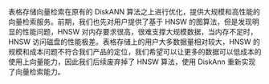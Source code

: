 表格存储向量检索在原有的 DiskANN 算法之上进行优化，提供大规模和高性能的向量检索服务。前期，我们也先对用户提供了基于 HNSW 的图算法，但是发现明显的性能问题，HNSW 对内存要求很高，很难支撑大规模数据，当内存不足时，HNSW 访问磁盘的性能极差。表格存储上的用户大多数据量相对较大，HNSW 的规模和成本问题不符合我们产品的定位，我们希望可以让更多的数据可以低成本的使用上向量能力，因此我们后续废弃掉了 HNSW 算法，使用 DiskAnn 重新实现了向量检索能力。
